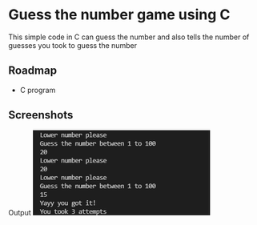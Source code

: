 
# Guess the number game using C

This simple code in C can guess the number
and also tells the number of guesses you
took to guess the number

## Roadmap

- C program




## Screenshots

Output
![App Screenshot](https://github.com/Silxcode/C_guessthenumber/blob/master/ScreenShots/Screenshot.png?raw=true)

